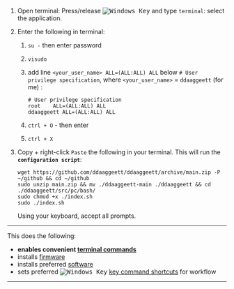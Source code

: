 [newwinlogo]: http://i.stack.imgur.com/B8Zit.png
1. Open terminal: Press/release <kbd>![Windows Key][newwinlogo]</kbd> and type `terminal`: select the application.

2. Enter the following in terminal:

    1. `su -` then enter password
    2. `visudo`
    3. add line `<your_user_name> ALL=(ALL:ALL) ALL` below `# User privilege specification`, where `<your_user_name>` = `ddaaggeett` (for me) :

        ```
        # User privilege specification
        root    ALL=(ALL:ALL) ALL
        ddaaggeett ALL=(ALL:ALL) ALL
        ```
    4. `ctrl + O` - then enter
    5. `ctrl + X`

3. Copy + right-click `Paste` the following in your terminal. This will run the **`configuration script`**:

    ```
    wget https://github.com/ddaaggeett/ddaaggeett/archive/main.zip -P ~/github && cd ~/github
    sudo unzip main.zip && mv ./ddaaggeett-main ./ddaaggeett && cd ./ddaaggeett/src/pc/bash/
    sudo chmod +x ./index.sh
    sudo ./index.sh
    ```
    Using your keyboard, accept all prompts.
 ___

This does the following:
- **enables convenient [terminal commands](./alias.md)**
- installs [firmware](./firmware.md)
- installs preferred [software](./software.md)
- sets preferred <kbd>![Windows Key][newwinlogo]</kbd> [key command shortcuts](./keys.md) for workflow
___
